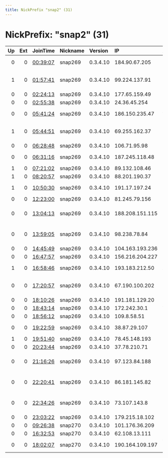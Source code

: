 ```yaml
---
title: NickPrefix "snap2" (31)
---
```


# NickPrefix: "snap2" (31)

|   Up |   Ext | JoinTime                                                                                            | Nickname   | Version   | IP              | AS                                       | CC   |   ORp |   Dirp | OS    | Contact   |   eFamMembers |
|-----:|------:|:----------------------------------------------------------------------------------------------------|:-----------|:----------|:----------------|:-----------------------------------------|:-----|------:|-------:|:------|:----------|--------------:|
|    0 |     0 | [00:39:07](https://metrics.torproject.org/rs.html#details/D7C3ADF9C15A8FD213F5678781F72E170F9587AE) | snap269    | 0.3.4.10  | 184.90.67.205   | BRIGHT HOUSE NETWORKS, LLC               | us   | 36045 |      0 | Linux | None      |             1 |
|    1 |     0 | [01:57:41](https://metrics.torproject.org/rs.html#details/8E2E8A69A2E35065C4DE9EAF92289C0E89509767) | snap269    | 0.3.4.10  | 99.224.137.91   | Rogers Communications Canada Inc.        | ca   | 39791 |      0 | Linux | None      |             1 |
|    0 |     0 | [02:24:13](https://metrics.torproject.org/rs.html#details/88F3A9F9181D3DA632EFA20096AC2836CDE9830D) | snap269    | 0.3.4.10  | 177.65.159.49   | CLARO S.A.                               | br   | 43575 |      0 | Linux | None      |             1 |
|    0 |     0 | [02:55:38](https://metrics.torproject.org/rs.html#details/12CFC5F7E54CF0985938A1075333A93C2AAABAE8) | snap269    | 0.3.4.10  | 24.36.45.254    | Cogeco Cable                             | ca   | 34061 |      0 | Linux | None      |             1 |
|    0 |     0 | [05:41:24](https://metrics.torproject.org/rs.html#details/6F4D4D918A6211BE4D896D4C6CC24FA9453A634B) | snap269    | 0.3.4.10  | 186.150.235.47  | ALTICE DOMINICANA S.A.                   | do   | 38439 |      0 | Linux | None      |             1 |
|    1 |     0 | [05:44:51](https://metrics.torproject.org/rs.html#details/E191A1E8417A5F39006773C86D3B42671466B5CD) | snap269    | 0.3.4.10  | 69.255.162.37   | Comcast Cable Communications, LLC        | us   | 37485 |      0 | Linux | None      |             1 |
|    0 |     0 | [06:28:48](https://metrics.torproject.org/rs.html#details/96814063511816EAA380AF9F7D7D1AF3ED170669) | snap269    | 0.3.4.10  | 106.71.95.98    | Microplex PTY LTD                        | au   | 39425 |      0 | Linux | None      |             1 |
|    0 |     0 | [06:31:16](https://metrics.torproject.org/rs.html#details/8DA1C13D7707A24AB0887066E05217FC9908B49E) | snap269    | 0.3.4.10  | 187.245.118.48  | Mega Cable, S.A. de C.V.                 | mx   | 39825 |      0 | Linux | None      |             1 |
|    1 |     0 | [07:21:02](https://metrics.torproject.org/rs.html#details/4AEF15C634C33965BE4F7B017DA1ED637709936E) | snap269    | 0.3.4.10  | 89.132.108.46   | Liberty Global B.V.                      | hu   | 41945 |      0 | Linux | None      |             1 |
|    1 |     0 | [08:20:57](https://metrics.torproject.org/rs.html#details/4D559A4C9BF131B61AD0BA58E03FB6C94008EE44) | snap269    | 0.3.4.10  | 88.201.190.37   | iWAN LLC                                 | ru   | 32881 |      0 | Linux | None      |             1 |
|    1 |     0 | [10:50:30](https://metrics.torproject.org/rs.html#details/4B0A2491A5E27C3319D0D5BE039E58BFAA3A9CC8) | snap269    | 0.3.4.10  | 191.17.197.24   | TELEFu00D4NICA BRASIL S.A                | br   | 37321 |      0 | Linux | None      |             1 |
|    0 |     0 | [12:23:00](https://metrics.torproject.org/rs.html#details/068EB566576D36E4F81311E12736D00B566A5E06) | snap269    | 0.3.4.10  | 81.245.79.156   | Proximus NV                              | be   | 43027 |      0 | Linux | None      |             1 |
|    0 |     0 | [13:04:13](https://metrics.torproject.org/rs.html#details/DC2C9A3683D3DBF1AE7968C4418A58ABE0B19729) | snap269    | 0.3.4.10  | 188.208.151.115 | Rightel Communication Service Company PJ | ir   | 40923 |      0 | Linux | None      |             1 |
|    0 |     0 | [13:59:05](https://metrics.torproject.org/rs.html#details/5806532956D9A9DEDB6761B9FDBC69E9C38A9DDA) | snap269    | 0.3.4.10  | 98.238.78.84    | Comcast Cable Communications, LLC        | us   | 39653 |      0 | Linux | None      |             1 |
|    0 |     0 | [14:45:49](https://metrics.torproject.org/rs.html#details/883990A280E51ECDD5BBCF77BFE29EDD9BC80507) | snap269    | 0.3.4.10  | 104.163.193.236 | EBOX                                     | ca   | 37447 |      0 | Linux | None      |             1 |
|    0 |     0 | [16:47:57](https://metrics.torproject.org/rs.html#details/375B09E2D8239513965E65734D68F71367EC05BF) | snap269    | 0.3.4.10  | 156.216.204.227 | TE-AS                                    | eg   | 46729 |      0 | Linux | None      |             1 |
|    1 |     0 | [16:58:46](https://metrics.torproject.org/rs.html#details/E816DA1DA26A0C2D0D451596E0100C2978595398) | snap269    | 0.3.4.10  | 193.183.212.50  | Mediateknik i Varberg AB                 | se   | 46411 |      0 | Linux | None      |             1 |
|    0 |     0 | [17:20:57](https://metrics.torproject.org/rs.html#details/9370E0179E72DF37A2297DE662000E3E972C0F25) | snap269    | 0.3.4.10  | 67.190.100.202  | Comcast Cable Communications, LLC        | us   | 33763 |      0 | Linux | None      |             1 |
|    0 |     0 | [18:10:26](https://metrics.torproject.org/rs.html#details/E9230421551A8DE723B5350A30D364D64C7C46DA) | snap269    | 0.3.4.10  | 191.181.129.20  | CLARO S.A.                               | br   | 34415 |      0 | Linux | None      |             1 |
|    0 |     0 | [18:43:14](https://metrics.torproject.org/rs.html#details/E3532788FE2764973EF96D914D71F0D2475DD36B) | snap269    | 0.3.4.10  | 172.242.30.1    | ViaSat,Inc.                              | us   | 38153 |      0 | Linux | None      |             1 |
|    0 |     0 | [18:56:12](https://metrics.torproject.org/rs.html#details/F59E36E1F2DAF9B428E4407E97B337ED879CF2EF) | snap269    | 0.3.4.10  | 109.8.58.51     | SFR SA                                   | fr   | 46393 |      0 | Linux | None      |             1 |
|    0 |     0 | [19:22:59](https://metrics.torproject.org/rs.html#details/BD9A1081F5CAC62D7D2ABEB4A118A144A3E75C55) | snap269    | 0.3.4.10  | 38.87.29.107    | Cogent Communications                    | ca   | 37443 |      0 | Linux | None      |             1 |
|    1 |     0 | [19:51:40](https://metrics.torproject.org/rs.html#details/574DE5E3337DF9AB78DBA770DF7556097FACFF36) | snap269    | 0.3.4.10  | 78.45.148.193   | Liberty Global B.V.                      | cz   | 33245 |      0 | Linux | None      |             1 |
|    0 |     0 | [20:23:44](https://metrics.torproject.org/rs.html#details/7C0E51FB850CDE37AC83E16160FC1541C0721F8C) | snap269    | 0.3.4.10  | 37.78.210.71    | Rostelecom                               | ru   | 33579 |      0 | Linux | None      |             1 |
|    0 |     0 | [21:16:26](https://metrics.torproject.org/rs.html#details/5898C96DD1FA6FCDF4EC78B537E0E6BD4F2FDBDB) | snap269    | 0.3.4.10  | 97.123.84.188   | CenturyLink Communications, LLC          | us   | 38197 |      0 | Linux | None      |             1 |
|    0 |     0 | [22:20:41](https://metrics.torproject.org/rs.html#details/410491866101FDF5FC4556BDFBA0881ECAECB529) | snap269    | 0.3.4.10  | 86.181.145.82   | British Telecommunications PLC           | gb   | 46809 |      0 | Linux | None      |             1 |
|    0 |     0 | [22:34:26](https://metrics.torproject.org/rs.html#details/149204D775F420B287C6528D43991DBE028BAFAE) | snap269    | 0.3.4.10  | 73.107.143.8    | Comcast Cable Communications, LLC        | us   | 34557 |      0 | Linux | None      |             1 |
|    0 |     0 | [23:03:22](https://metrics.torproject.org/rs.html#details/C9995C0B131B7FE3751F4CB459738CF701248085) | snap269    | 0.3.4.10  | 179.215.18.102  | CLARO S.A.                               | br   | 41855 |      0 | Linux | None      |             1 |
|    0 |     0 | [09:26:38](https://metrics.torproject.org/rs.html#details/61C79F219F286692E943D42A5B38EEFCF0E9FAA5) | snap270    | 0.3.4.10  | 101.176.36.209  | Telstra Pty Ltd                          | au   | 37709 |      0 | Linux | None      |             1 |
|    0 |     0 | [16:32:53](https://metrics.torproject.org/rs.html#details/E09CD692E6282F58898AA62CC75499C4F4874BD4) | snap270    | 0.3.4.10  | 62.108.13.111   | Liberty Global B.V.                      | nl   | 34875 |      0 | Linux | None      |             1 |
|    0 |     0 | [18:02:07](https://metrics.torproject.org/rs.html#details/5037F614DFACE015804531A191FB195610507A94) | snap270    | 0.3.4.10  | 190.164.109.197 | VTR BANDA ANCHA S.A.                     | cl   | 40979 |      0 | Linux | None      |             1 |
